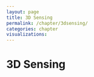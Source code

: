 ```yaml
---
layout: page
title: 3D Sensing
permalink: /chapter/3dsensing/
categories: chapter
visualizations:
---
```


# 3D Sensing
